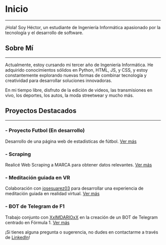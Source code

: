 # Inicio
----

¡Hola! Soy Héctor, un estudiante de Ingeniería Informática apasionado por la tecnología y el desarrollo de software.


###

## Sobre Mí
---
Actualmente, estoy cursando mi tercer año de Ingeniería Informática. He adquirido conocimientos sólidos en Python, HTML, JS, y CSS, y estoy constantemente explorando nuevas formas de combinar tecnología y creatividad para desarrollar soluciones innovadoras.

En mi tiempo libre, disfruto de la edición de videos, las transmisiones en vivo, los deportes, los autos, la moda streetwear y mucho más.


## Proyectos Destacados
---

###  - Proyecto Futbol (En desarrollo)
Desarrollo de una página web de estadísticas de fútbol.
[Ver más](https://github.com/HectorCRZBQ/Fuchibol)

###  - Scraping
Realicé Web Scraping a MARCA para obtener datos relevantes.
[Ver más](https://github.com/HectorCRZBQ/Web_Scraping)

###  - Meditación guiada en VR
Colaboración con [josesuarez03](https://github.com/josesuarez03) para desarrollar una experiencia de meditación guiada en realidad virtual.
[Ver más](https://github.com/josesuarez03/meditacion_guiada)

###  - BOT de Telegram de F1
Trabajo conjunto con [XxIMDARIOxX](https://github.com/XxIMDARIOxX) en la creación de un BOT de Telegram centrado en Fórmula 1.
[Ver más](https://github.com/HectorCRZBQ/Bot_Telegram)

¡Si tienes alguna pregunta o sugerencia, no dudes en contactarme a través de [LinkedIn](https://www.linkedin.com/in/h%C3%A9ctor-undefined-ba193429b/)!

